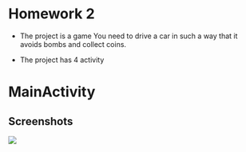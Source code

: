 #    Homework 2

- The project is a game You need to drive a car in such a way that it avoids bombs and collect coins.


- The project has 4 activity


# MainActivity


## Screenshots

![](https://drive.google.com/file/d/16_C43vOjFuTx_v1wvR3hPZQrPa0-hO-O/view?usp=drive_link)



   
   
